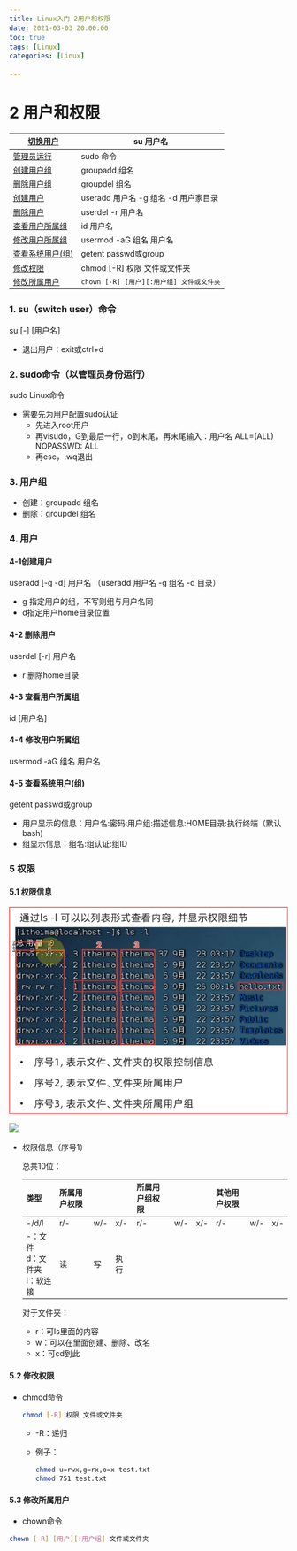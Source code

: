 ```yaml
---
title: Linux入门-2用户和权限
date: 2021-03-03 20:00:00
toc: true
tags: [Linux]
categories: [Linux]

---
```

#

<!--more-->

# 2 用户和权限

| <a href='#su'>切换用户</a>             | su 用户名                                 |
| -------------------------------------- | ----------------------------------------- |
| <a href='#sudo'>管理员运行</a>         | sudo 命令                                 |
| <a href='#groupadd'>创建用户组</a>     | groupadd 组名                             |
| <a href='#groupdel'>删除用户组</a>     | groupdel 组名                             |
| <a href='#useradd'>创建用户</a>        | useradd 用户名 -g 组名 -d 用户家目录      |
| <a href='#userdel'>删除用户</a>        | userdel -r 用户名                         |
| <a href='#id'>查看用户所属组</a>       | id 用户名                                 |
| <a href='#usermod'>修改用户所属组</a>  | usermod -aG 组名 用户名                   |
| <a href='#getent'>查看系统用户(组)</a> | getent passwd或group                      |
| <a href='#chmod'>修改权限</a>          | chmod [-R] 权限 文件或文件夹              |
| <a href='#chown'>修改所属用户</a>      | `chown [-R] [用户][:用户组] 文件或文件夹` |



### 1. su（switch user）<span id='su'>命令</span>

su [-] [用户名]

- 退出用户：exit或ctrl+d

### 2. sudo<span id='sudo'>命令</span>（以管理员身份运行）

sudo Linux命令

- 需要先为用户配置sudo认证  
  - 先进入root用户
  - 再visudo，G到最后一行，o到末尾，再末尾输入：用户名 ALL=(ALL)      NOPASSWD: ALL
  - 再esc，:wq退出 

### 3. 用户组
- 创建：<span id='groupadd'>groupadd</span> 组名
- 删除：<span id='groupdel'>groupdel</span> 组名

### 4. 用户
#### 4-1创建用户
<span id='useradd'>useradd [-g -d] 用户名</span>
（useradd 用户名 -g 组名 -d 目录）

- g 指定用户的组，不写则组与用户名同
- d指定用户home目录位置
#### 4-2 删除用户
<span id='userdel'>userdel [-r] 用户名</span>

- r 删除home目录
#### 4-3 查看用户所属组<span id='id'> </span>

id [用户名]

#### 4-4 修改用户所属组<span id='usermod'> </span>

usermod -aG 组名 用户名

#### 4-5 查看系统用户(组)<span id='getent'></span>

getent passwd或group
- 用户显示的信息：用户名:密码:用户组:描述信息:HOME目录:执行终端（默认bash)
- 组显示信息：组名:组认证:组ID

### 5 权限

#### 5.1 权限信息

![](./img/linux/user/8.png)

![](D:\blog\themes\yilia\source\img\linux\user\8.png)

- 权限信息（序号1）

  总共10位：

  | 类型                              | 所属用户权限 |      |      | 所属用户组权限 |      |      | 其他用户权限 |      |      |
  | --------------------------------- | ------------ | ---- | ---- | -------------- | ---- | ---- | ------------ | ---- | ---- |
  | -/d/l                             | r/-          | w/-  | x/-  | r/-            | w/-  | x/-  | r/-          | w/-  | x/-  |
  | -：文件<br>d：文件夹<br>l：软连接 | 读           | 写   | 执行 |                |      |      |              |      |      |

  对于文件夹：

  - r：可ls里面的内容
  - w：可以在里面创建、删除、改名
  - x：可cd到此

#### 5.2 <span id='chmod'>修改权限</span>

- chmod命令

  ```bash
  chmod [-R] 权限 文件或文件夹
  ```

  - -R：递归

  - 例子：

    ```bash
    chmod u=rwx,g=rx,o=x test.txt
    chmod 751 test.txt
    ```
    
    

#### 5.3 <span id='chown'>修改所属用户</span>

- chown命令

```bash
chown [-R] [用户][:用户组] 文件或文件夹
```

  

